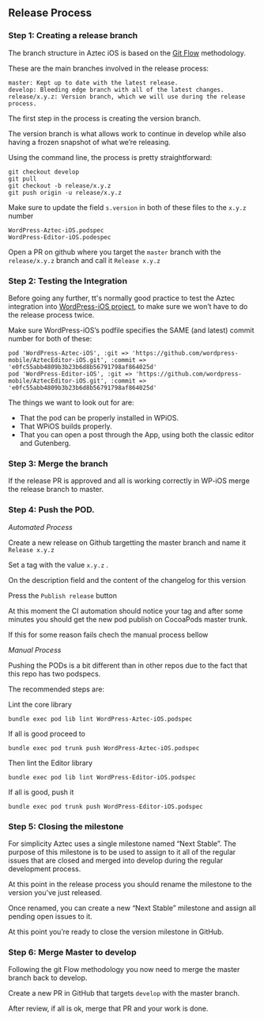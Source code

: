 ## Release Process ##

### Step 1: Creating a release branch ###

The branch structure in Aztec iOS is based on the [Git Flow](https://nvie.com/posts/a-successful-git-branching-model/) methodology.

These are the main branches involved in the release process:
```
master: Kept up to date with the latest release.
develop: Bleeding edge branch with all of the latest changes.
release/x.y.z: Version branch, which we will use during the release process.
```
The first step in the process is creating the version branch.

The version branch is what allows work to continue in develop while also having a frozen snapshot of what we’re releasing.

Using the command line, the process is pretty straightforward:

```
git checkout develop
git pull
git checkout -b release/x.y.z
git push origin -u release/x.y.z
```

Make sure to update the field `s.version` in both of these files to the `x.y.z` number
```
WordPress-Aztec-iOS.podspec
WordPress-Editor-iOS.podespec
```

Open a PR on github where you target the `master` branch with the `release/x.y.z` branch and call it `Release x.y.z`


### Step 2: Testing the Integration ###

Before going any further, tt's normally good practice to test the Aztec integration into [WordPress-iOS project](https://github.com/wordpress-mobile/WordPress-iOS), to make sure we won’t have to do the release process twice.

Make sure WordPress-iOS’s podfile specifies the SAME (and latest) commit number for both of these:
```
pod 'WordPress-Aztec-iOS', :git => 'https://github.com/wordpress-mobile/AztecEditor-iOS.git', :commit => 'e0fc55abb4809b3b23b6d8b56791798af864025d'
pod 'WordPress-Editor-iOS', :git => 'https://github.com/wordpress-mobile/AztecEditor-iOS.git', :commit => 'e0fc55abb4809b3b23b6d8b56791798af864025d'
```
The things we want to look out for are:

- That the pod can be properly installed in WPiOS.
- That WPiOS builds properly.
- That you can open a post through the App, using both the classic editor and Gutenberg.

### Step 3: Merge the branch ###

If the release PR is approved and all is working correctly in WP-iOS merge the release branch to master.

### Step 4: Push the POD. ###

*Automated Process*

Create a new release on Github targetting the master branch and name it `Release x.y.z`

Set a tag with the value `x.y.z` .  

On the description field and the content of the changelog for this version

Press the `Publish release` button

At this moment the CI automation should notice your tag and after some minutes you should get the new pod publish on CocoaPods master trunk.

If this for some reason fails chech the manual process bellow

*Manual Process*

Pushing the PODs is a bit different than in other repos due to the fact that this repo has two podspecs.

The recommended steps are:

Lint the core library
```
bundle exec pod lib lint WordPress-Aztec-iOS.podspec
```

If all is good proceed to
```
bundle exec pod trunk push WordPress-Aztec-iOS.podspec
```

Then lint the Editor library
```
bundle exec pod lib lint WordPress-Editor-iOS.podspec
```

If all is good, push it
```
bundle exec pod trunk push WordPress-Editor-iOS.podspec
```

### Step 5: Closing the milestone ###

For simplicity Aztec uses a single milestone named “Next Stable”. The purpose of this milestone is to be used to assign to it all of the regular issues that are closed and merged into develop during the regular development process.

At this point in the release process you should rename the milestone to the version you've just released.

Once renamed, you can create a new “Next Stable” milestone and assign all pending open issues to it.

At this point you’re ready to close the version milestone in GitHub.

### Step 6: Merge Master to develop ###

Following the git Flow methodology you now need to merge the master branch back to develop.

Create a new PR in GitHub that targets `develop` with the master branch.

After review, if all is ok, merge that PR and your work is done.
